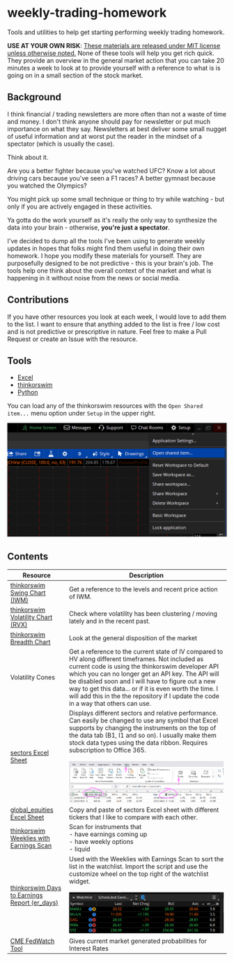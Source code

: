 # weekly-trading-homework

Tools and utilities to help get starting performing weekly trading homework. 

**USE AT YOUR OWN RISK**: [These materials are released under MIT license unless otherwise noted.](LICENSE) None of these tools will help you get rich quick. They provide an overview in the general market action that you can take 20 minutes a week to look at to provide yourself with a reference to what is is going on in a small section of the stock market.

## Background

I think financial / trading newsletters are more often than not a waste of time and money. I don't think anyone should pay for newsletter or put much importance on what they say. Newsletters at best deliver some small nugget of useful information and at worst put the reader in the mindset of a spectator (which is usually the case). 

Think about it. 

Are you a better fighter because you've watched UFC? Know a lot about driving cars because you've seen a F1 races? A better gymnast because you watched the Olympics?

You might pick up some small technique or thing to try while watching - but only if you are actively engaged in these activities.

Ya gotta do the work yourself as it's really the only way to synthesize the data into your brain - otherwise, **you're just a spectator**. 

I've decided to dump all the tools I've been using to generate weekly updates in hopes that folks might find them useful in doing their own homework. I hope you modify these materials for yourself. They are purposefully designed to be not predictive - this is your brain's job. The tools help one think about the overall context of the market and what is happening in it without noise from the news or social media.

## Contributions

If you have other resources you look at each week, I would love to add them to the list. I want to ensure that anything added to the list is free / low cost and is not predictive or prescriptive in nature. Feel free to make a Pull Request or create an Issue with the resource. 

## Tools

* [Excel](https://www.office.com/)
* [thinkorswim](https://www.schwab.com/trading/thinkorswim)
* [Python](https://www.python.org/)


You can load any of the thinkorswim resources with the `Open Shared item...` menu option under `Setup` in the upper right.

![Load Shared Item](thinkorswim_load_shared_item.png)

## Contents

| Resource | Description |
| --- | ---------------------- |
| [thinkorswim Swing Chart (IWM)](http://tos.mx/HdaqUxy) | Get a reference to the levels and recent price action of IWM. |
| [thinkorswim Volatility Chart (RVX)](http://tos.mx/91xLD9x) | Check where volatility has been clustering / moving lately and in the recent past. |
| [thinkorswim Breadth Chart](http://tos.mx/yzH2mzL) | Look at the general disposition of the market |
| Volatility Cones | Get a reference to the current state of IV compared to HV along different timeframes. Not included as current code is using the thinkorswim developer API which you can no longer get an API key. The API will be disabled soon and I will have to figure out a new way to get this data... or if it is even worth the time. I will add this in the the repository if I update the code in a way that others can use. | 
| [sectors Excel Sheet](sectors.xlsx) | Displays different sectors and relative performance. Can easily be changed to use any symbol that Excel supports by changing the instruments on the top of the data tab (B1, I1 and so on). I usually make them stock data types using the data ribbon. Requires subscription to Office 365.<br/><br/> ![Excel Ticker Change Example](excel_ticker_change_example.png)|
| [global_equities Excel Sheet](global_equities.xlsx) | Copy and paste of sectors Excel sheet with different tickers that I like to compare with each other. |
| [thinkorswim Weeklies with Earnings Scan](http://tos.mx/hhCQlH0) | Scan for instruments that <br/>- have earnings coming up <br/>- have weekly options <br/>- liquid |
| [thinkorswim Days to Earnings Report (er_days)](http://tos.mx/wTGX9rH) | Used with the Weeklies with Earnings Scan to sort the list in the watchlist. Import the script and use the customize wheel on the top right of the watchlist widget. <br/><br/> ![Earnings Watchlist](earings_watchlist.png) |
| [CME FedWatch Tool](https://www.cmegroup.com/markets/interest-rates/cme-fedwatch-tool.html) | Gives current market generated probabilities for Interest Rates |


